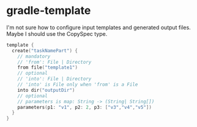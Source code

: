 # gradle-template
I'm not sure how to configure input templates and generated output files. Maybe I should use the CopySpec type.

```kotlin
template {
  create("taskNamePart") {
    // mandatory  
    // 'from': File | Directory  
    from file("template1")
    // optional  
    // 'into': File | Directory
    // 'into' is File only when 'from' is a File  
    into dir("outputDir")
    // optional  
    // parameters is map: String -> (String| String[])
    parameters(p1: "v1", p2: 2, p3: ["v3","v4","v5"])
  }
}
```
